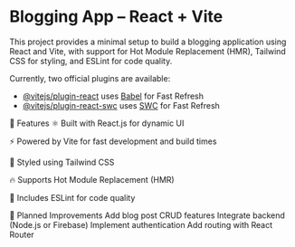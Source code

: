 # Blogging App – React + Vite

This project provides a minimal setup to build a blogging application using React and Vite, with support for Hot Module Replacement (HMR), Tailwind CSS for styling, and ESLint for code quality.

Currently, two official plugins are available:

- [@vitejs/plugin-react](https://github.com/vitejs/vite-plugin-react/blob/main/packages/plugin-react/README.md) uses [Babel](https://babeljs.io/) for Fast Refresh  
- [@vitejs/plugin-react-swc](https://github.com/vitejs/vite-plugin-react-swc) uses [SWC](https://swc.rs/) for Fast Refresh

🔧 Features
⚛️ Built with React.js for dynamic UI

⚡ Powered by Vite for fast development and build times

🎨 Styled using Tailwind CSS

🔥 Supports Hot Module Replacement (HMR)

🧹 Includes ESLint for code quality

📌 Planned Improvements
Add blog post CRUD features
Integrate backend (Node.js or Firebase)
Implement authentication
Add routing with React Router

